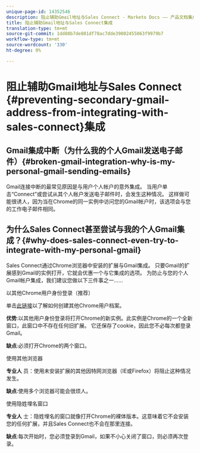 ```yaml
---
unique-page-id: 14352546
description: 阻止辅助Gmail地址与Sales Connect - Marketo Docs —— 产品文档集成
title: 阻止辅助Gmail地址与Sales Connect集成
translation-type: tm+mt
source-git-commit: 1dd80b7de801df78ac7dde39002455063f9979b7
workflow-type: tm+mt
source-wordcount: '330'
ht-degree: 0%

---
```



# 阻止辅助Gmail地址与Sales Connect {#preventing-secondary-gmail-address-from-integrating-with-sales-connect}集成

## Gmail集成中断（为什么我的个人Gmail发送电子邮件）{#broken-gmail-integration-why-is-my-personal-gmail-sending-emails}

Gmail连接中断的最常见原因是与用户个人帐户的意外集成。 当用户单击“Connect”或尝试从其个人帐户发送电子邮件时，会发生这种情况。 这样做可能很诱人，因为当在Chrome的同一实例中访问您的Gmail帐户时，该选项会与您的工作电子邮件相同。

## 为什么Sales Connect甚至尝试与我的个人Gmail集成？{#why-does-sales-connect-even-try-to-integrate-with-my-personal-gmail}

Sales Connect通过Chrome浏览器中安装的扩展与Gmail集成。 只要Gmail的扩展感到Gmail的实例打开，它就会优惠一个与它集成的选项。 为防止与您的个人Gmail帐户集成，我们建议您做以下三件事之一……

以其他Chrome用户身份登录（推荐）

单击[此链接](https://support.google.com/chrome/answer/2364824?hl=en)以了解如何创建其他Chrome用户档案。

**优势**:以其他用户身份登录将打开Chrome的新实例。此实例是Chrome的一个全新窗口，此窗口中不存在任何旧扩展。 它还保存了cookie，因此您不必每次都登录Gmail。

**缺点**:必须打开Chrome的两个窗口。

使用其他浏览器

**专业人** 员：使用未安装扩展的其他因特网浏览器（IE或Firefox）将阻止这种情况发生。

**缺点**:使用多个浏览器可能会很烦人。

使用隐姓埋名窗口

**专业人** 士：隐姓埋名的窗口就像打开Chrome的裸体版本。这意味着它不会安装您的任何扩展，并且Sales Connect也不会在那里连接。

**缺点**:每次开始时，您必须登录到Gmail，如果不小心关闭了窗口，则必须再次登录。
